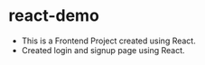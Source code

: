 # react-demo
- This is a Frontend Project created using React.
- Created login and signup page using React.
